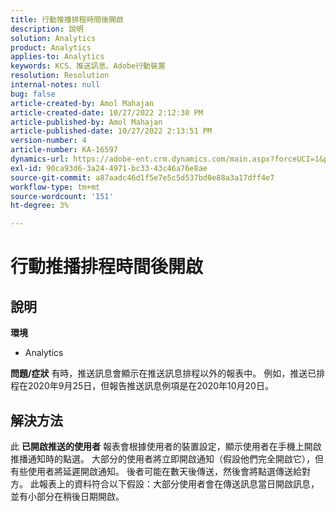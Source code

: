 ```yaml
---
title: 行動推播排程時間後開啟
description: 說明
solution: Analytics
product: Analytics
applies-to: Analytics
keywords: KCS、推送訊息、Adobe行動裝置
resolution: Resolution
internal-notes: null
bug: false
article-created-by: Amol Mahajan
article-created-date: 10/27/2022 2:12:30 PM
article-published-by: Amol Mahajan
article-published-date: 10/27/2022 2:13:51 PM
version-number: 4
article-number: KA-16597
dynamics-url: https://adobe-ent.crm.dynamics.com/main.aspx?forceUCI=1&pagetype=entityrecord&etn=knowledgearticle&id=776f6962-0156-ed11-bba2-6045bd006793
exl-id: 90ca93d6-3a24-4971-bc33-43c46a76e8ae
source-git-commit: a87aadc46d1f5e7e5c5d537bd0e88a3a17dff4e7
workflow-type: tm+mt
source-wordcount: '151'
ht-degree: 3%

---
```


# 行動推播排程時間後開啟

## 說明

<b>環境</b>
- Analytics

<b>問題/症狀</b>
有時，推送訊息會顯示在推送訊息排程以外的報表中。 例如，推送已排程在2020年9月25日，但報告推送訊息例項是在2020年10月20日。


## 解決方法


此 <b>已開啟推送的使用者</b> 報表會根據使用者的裝置設定，顯示使用者在手機上開啟推播通知時的點選。 大部分的使用者將立即開啟通知（假設他們完全開啟它），但有些使用者將延遲開啟通知。 後者可能在數天後傳送，然後會將點選傳送給對方。 此報表上的資料符合以下假設：大部分使用者會在傳送訊息當日開啟訊息，並有小部分在稍後日期開啟。
